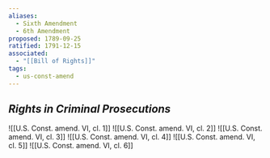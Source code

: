 ```yaml
---
aliases:
  - Sixth Amendment
  - 6th Amendment
proposed: 1789-09-25
ratified: 1791-12-15
associated:
  - "[[Bill of Rights]]"
tags:
  - us-const-amend
---
```

## *Rights in Criminal Prosecutions*

![[U.S. Const. amend. VI, cl. 1]]
![[U.S. Const. amend. VI, cl. 2]]
![[U.S. Const. amend. VI, cl. 3]]
![[U.S. Const. amend. VI, cl. 4]]
![[U.S. Const. amend. VI, cl. 5]]
![[U.S. Const. amend. VI, cl. 6]]
